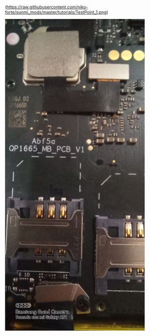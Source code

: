 (</span><span>https://raw.githubusercontent.com/niko-forte/sunmi_mods/master/tutorials/TestPoint_1.png</span><span>)</span>

![testpoints.png](https://github.com/niko-forte/sunmi_mods/blob/main/tutorials/TestPoint_1.png)
